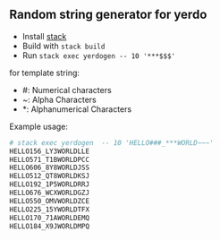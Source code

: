 ## Random string generator for yerdo

- Install [stack](http://www.haskellstack.org)
- Build with `stack build`
- Run `stack exec yerdogen -- 10 '***$$$'`

for template string:
- #: Numerical characters
- ~: Alpha Characters
- *: Alphanumerical Characters

Example usage:

``` bash
# stack exec yerdogen  -- 10 'HELLO###_***WORLD~~~'
HELLO156_LY3WORLDLLE
HELLO571_T1BWORLDPCC
HELLO606_8Y8WORLDJSS
HELLO512_QT8WORLDKSJ
HELLO192_1P5WORLDRRJ
HELLO676_WCXWORLDGZJ
HELLO550_OMVWORLDZCE
HELLO225_15YWORLDTFX
HELLO170_71AWORLDEMQ
HELLO184_X9JWORLDMPQ
```
